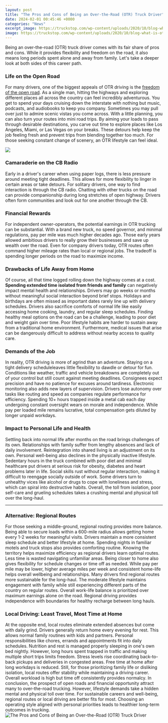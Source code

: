 ```yaml
---
layout: post
title: "The Pros and Cons of Being an Over-the-Road (OTR) Truck Driver"
date: 2024-02-01 00:45:46 +0000
categories: "News"
excerpt_image: https://truckstop.com/wp-content/uploads/2020/10/blog-what-is-otr-trucking.jpg
image: https://truckstop.com/wp-content/uploads/2020/10/blog-what-is-otr-trucking.jpg
---
```


Being an over-the-road (OTR) truck driver comes with its fair share of pros and cons. While it provides flexibility and freedom on the road, it also means long periods spent alone and away from family. Let's take a deeper look at both sides of this career path.
### Life on the Open Road
For many drivers, one of the biggest appeals of OTR driving is the [freedom of the open road](https://yt.io.vn/collection/aber). As a single man, hitting the highways and exploring different places all across the country can feel incredibly adventurous. You get to spend your days cruising down the interstate with nothing but music, podcasts, and audiobooks to keep you company. Sometimes you may pull over just to admire scenic vistas you come across. 
With a little planning, you can also turn your routes into mini road trips. By aiming your loads to pass through desirable destinations, you carve out time to explore places like Los Angeles, Miami, or Las Vegas on your breaks. These detours help keep the job feeling fresh and prevent trips from blending together too much. For those seeking constant change of scenery, an OTR lifestyle can feel ideal.

![](https://loconav.com/wp-content/uploads/2022/05/Over-The-Road-Trucking-960x540.png)
### Camaraderie on the CB Radio
Early in a driver's career when using paper logs, there is less pressure around meeting tight deadlines. This allows for more flexibility to linger in certain areas or take detours. For solitary drivers, one way to find interaction is through the CB radio. Chatting with other trucks on the road can provide companionship during long stretches of open highway. Drivers often form communities and look out for one another through the CB.
### Financial Rewards 
For independent owner-operators, the potential earnings in OTR trucking can be substantial. With a brand new truck, no speed governor, and minimal regulations, pay per mile was much higher decades ago. Those early years allowed ambitious drivers to really grow their businesses and save up wealth over the road. Even for company drivers today, OTR routes often command higher mileage rates than local or regional jobs. The tradeoff is spending longer periods on the road to maximize income.
### Drawbacks of Life Away from Home
Of course, all that time logged rolling down the highway comes at a cost. **Spending extended time isolated from friends and family** can negatively impact mental health and relationships. Drivers may go weeks or months without meaningful social interaction beyond brief stops. Holidays and birthdays are often missed as important dates rarely line up with delivery schedules. 
Drivers also sacrifice comforts of normal life like easily accessing home cooking, laundry, and regular sleep schedules. Finding healthy meal options on the road can be a challenge, leading to poor diet and weight gain over time. Poor lifestyle habits are harder to sustain away from a traditional home environment. Furthermore, medical issues that arise can be dangerously difficult to address without nearby access to quality care.
### Demands of the Job
In reality, OTR driving is more of agrind than an adventure. Staying on a tight delivery scheduleleaves little flexibility to dawdle or detour for fun. Conditions like weather, traffic and vehicle breakdowns are completely out of your control but still count against meeting deadlines. Consignees expect precision and have no patience for excuses around tardiness. 
Electronic monitoring also adds new layers of supervision. Drivers lose autonomy over tasks like routing and speed as companies regulate performance for efficiency. Spending 10+ hours trapped inside a metal cab each day undergoing constant oversight wears on morale and independence. While pay per loaded mile remains lucrative, total compensation gets diluted by longer unpaid workdays.
### Impact to Personal Life and Health
Settling back into normal life after months on the road brings challenges of its own. Relationships with family suffer from lengthy absences and lack of daily involvement. Reintegration into shared living is an adjustment on its own. Personal well-being also declines in the physically inactive lifestyle. Sedentary hours in the truck combined with poor diet and minimal healthcare put drivers at serious risk for obesity, diabetes and heart problems later in life. 
Social skills rust without regular interaction, making it difficult to reengage socially outside of work. Some drivers turn to unhealthy vices like alcohol or drugs to cope with loneliness and stress, which can spiral into destructive habits. Overall, the toll from isolation, poor self-care and grueling schedules takes a crushing mental and physical toll over the long-haul. 
***
### Alternative: Regional Routes
For those seeking a middle-ground, regional routing provides more balance. Being able to secure loads within a 600-mile radius allows getting home every 1-2 weeks for meaningful visits. Drivers maintain a more consistent sleep schedule and better lifestyle at home. Spending nights in familiar motels and truck stops also provides comforting routine. 
Knowing the territory helps maximize efficiency as regional drivers learn optimal routes. Less time is wasted navigating unfamiliar areas. Being closer to home also gives flexibility for schedule changes or time off as needed. While pay per mile may be lower, higher average miles per week and consistent home-life helps overall wellbeing and relationships. 
Many drivers find regional routes more sustainable for the long-haul. The moderate lifestyle maintains engagement with family while still experiencing different parts of the country on regular routes. Overall work-life balance is prioritized over maximum earnings alone on the road. Regional driving provides independence with boundaries for healthy recharge between long hauls.
### Local Driving: Least Travel, Most Time at Home
At the opposite end, local routes eliminate extended absences but come with daily grind. Drivers generally return home every evening for rest. This allows normal family routines with kids and partners. Personal responsibilities like chores, errands and appointments fit into daily schedules. Nutrition and rest is managed properly sleeping in one's own bed nightly. 
However, long hours spent trapped in traffic and making multiple short trips limits freedom. Stress levels rise coordinating back-to-back pickups and deliveries in congested areas. Free time at home after long workdays is reduced. Still, for those prioritizing family life or disliking isolation, local routes offer stability while maintaining a driving career. Overall workload is high but time off consistently provides normalcy.
In conclusion, the prospect of open roads and financial opportunity attract many to over-the-road trucking. However, lifestyle demands take a hidden mental and physical toll over time. For sustainable careers and well-being, regional routes or local driving are better fits for most. Choosing an operating style aligned with personal priorities leads to healthier long-term outcomes in trucking.
![The Pros and Cons of Being an Over-the-Road (OTR) Truck Driver](https://truckstop.com/wp-content/uploads/2020/10/blog-what-is-otr-trucking.jpg)